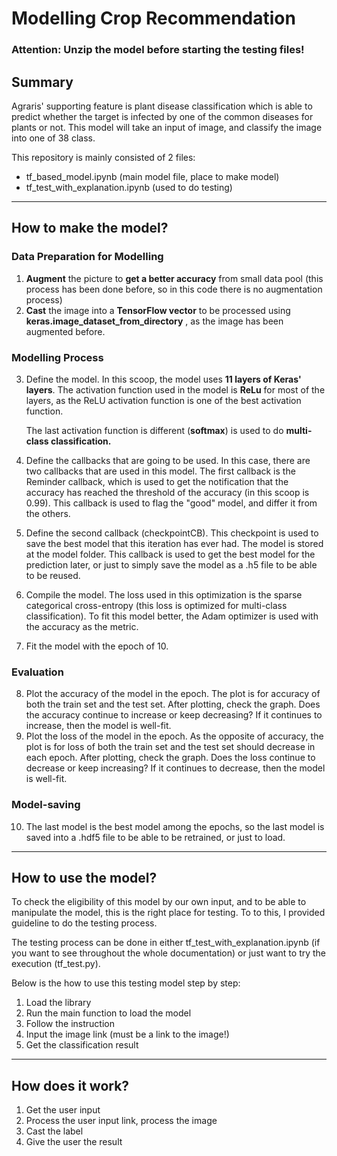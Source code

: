 # Modelling Crop Recommendation

### Attention: Unzip the model before starting the testing files!

## Summary

Agraris' supporting feature is plant disease classification which is able to predict whether the target is infected by one of the common diseases for plants or not. This model will take an input of image, and classify the image into one of 38 class.

This repository is mainly consisted of 2 files:

- tf_based_model.ipynb (main model file, place to make model)
- tf_test_with_explanation.ipynb  (used to do testing)

------



## How to make the model?


### Data Preparation for Modelling

1. **Augment** the picture to **get a better accuracy** from small data pool (this process has been done before, so in this code there is no augmentation process)
2. **Cast** the image into a **TensorFlow vector** to be processed using **keras.image_dataset_from_directory** , as the image has been augmented before.


### Modelling Process

3. Define the model. In this scoop, the model uses **11 layers of Keras' layers**. The activation function used in the model is **ReLu** for most of the layers, as the ReLU activation function is one of the best activation function.

   The last activation function is different (**softmax**) is used to do **multi-class classification.**

4. Define the callbacks that are going to be used. In this case, there are two callbacks that are used in this model. The first callback is the Reminder callback, which is used to get the notification that the accuracy has reached the threshold of the accuracy (in this scoop is 0.99). This callback is used to flag the "good" model, and differ it from the others.

5. Define the second callback (checkpointCB). This checkpoint is used to save the best model that this iteration has ever had. The model is stored at the model folder. This callback is used to get the best model for the prediction later, or just to simply save the model as a .h5 file to be able to be reused.

6. Compile the model. The loss used in this optimization is the sparse categorical cross-entropy (this loss is optimized for multi-class classification). To fit this model better, the Adam optimizer is used with the accuracy as the metric.

7. Fit the model with the epoch of 10.

    
### Evaluation

8. Plot the accuracy of the model in the epoch. The plot is for accuracy of both the train set and the test set. After plotting, check the graph. Does the accuracy continue to increase or keep decreasing? If it continues to increase, then the model is well-fit.
9. Plot the loss of the model in the epoch. As the opposite of accuracy, the plot is for loss of both the train set and the test set should decrease in each epoch. After plotting, check the graph. Does the loss continue to decrease or keep increasing? If it continues to decrease, then the model is well-fit.

### Model-saving

10. The last model is the best model among the epochs, so the last model is saved into a .hdf5 file to be able to be retrained, or just to load.

------

##  How to use the model?

To check the eligibility of this model by our own input, and to be able to manipulate the model, this is the right place for testing. To to this, I provided guideline to do the testing process.

The testing process can be done in either tf_test_with_explanation.ipynb (if you want to see throughout the whole documentation) or just want to try the execution (tf_test.py).



Below is the how to use this testing model step by step:

1. Load the library
2. Run the main function to load the model
3. Follow the instruction
4. Input the image link (must be a link to the image!)
5. Get the classification result

------

## How does it work?

1. Get the user input
2. Process the user input link, process the image
3. Cast the label
4. Give the user the result
